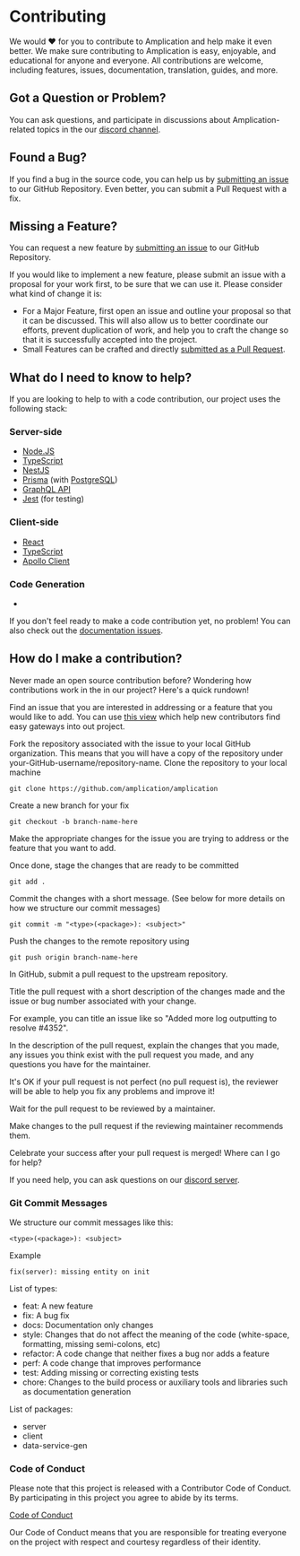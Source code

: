 # Contributing

We would ❤️ for you to contribute to Amplication and help make it even better.
We make sure contributing to Amplication is easy, enjoyable, and educational for anyone and everyone. All contributions are welcome, including features, issues, documentation, translation, guides, and more.

## Got a Question or Problem?

You can ask questions, and participate in discussions about Amplication-related topics in the our [discord channel](https://discord.gg/b8MrjU6).

## Found a Bug?

If you find a bug in the source code, you can help us by [submitting an issue](https://github.com/amplication/amplication/issues/new?assignees=&labels=type%3A%20bug&template=bug_report.md&title=) to our GitHub Repository. Even better, you can submit a Pull Request with a fix.

## Missing a Feature?

You can request a new feature by [submitting an issue](https://github.com/amplication/amplication/issues/new?assignees=&labels=type%3A%20feature%20request&template=feature_request.md&title=) to our GitHub Repository.

If you would like to implement a new feature, please submit an issue with a proposal for your work first, to be sure that we can use it. Please consider what kind of change it is:

- For a Major Feature, first open an issue and outline your proposal so that it can be discussed. This will also allow us to better coordinate our efforts, prevent duplication of work, and help you to craft the change so that it is successfully accepted into the project.
- Small Features can be crafted and directly [submitted as a Pull Request](#submit-pr).

## What do I need to know to help?

If you are looking to help to with a code contribution, our project uses the following stack:

### Server-side

- [Node.JS](https://nodejs.org/)
- [TypeScript](https://www.typescriptlang.org/docs)
- [NestJS](https://docs.nestjs.com/)
- [Prisma](https://www.prisma.io/docs/) (with [PostgreSQL](https://www.postgresql.org/about/))
- [GraphQL API](https://docs.nestjs.com/graphql/quick-start)
- [Jest](https://docs.nestjs.com/fundamentals/testing) (for testing)

### Client-side

- [React](https://reactjs.org/docs/getting-started.html)
- [TypeScript](https://www.typescriptlang.org/docs)
- [Apollo Client](https://www.apollographql.com/docs/react/)

### Code Generation

-

If you don't feel ready to make a code contribution yet, no problem! You can also check out the [documentation issues](https://github.com/amplication/amplication/labels/type%3A%20docs).

## <a name="submit-pr"></a> How do I make a contribution?

Never made an open source contribution before? Wondering how contributions work in the in our project? Here's a quick rundown!

Find an issue that you are interested in addressing or a feature that you would like to add.
You can use [this view](https://github.com/amplication/amplication/issues?q=is%3Aopen+is%3Aissue+label%3A%22good+first+issue%22) which help new contributors find easy gateways into out project.

Fork the repository associated with the issue to your local GitHub organization. This means that you will have a copy of the repository under your-GitHub-username/repository-name.
Clone the repository to your local machine

```
git clone https://github.com/amplication/amplication

```

Create a new branch for your fix

```
git checkout -b branch-name-here
```

Make the appropriate changes for the issue you are trying to address or the feature that you want to add.

Once done, stage the changes that are ready to be committed

```
git add .
```

Commit the changes with a short message. (See below for more details on how we structure our commit messages)

```
git commit -m "<type>(<package>): <subject>"
```

Push the changes to the remote repository using

```
git push origin branch-name-here
```

In GitHub, submit a pull request to the upstream repository.

Title the pull request with a short description of the changes made and the issue or bug number associated with your change.

For example, you can title an issue like so "Added more log outputting to resolve #4352".

In the description of the pull request, explain the changes that you made, any issues you think exist with the pull request you made, and any questions you have for the maintainer.

It's OK if your pull request is not perfect (no pull request is), the reviewer will be able to help you fix any problems and improve it!

Wait for the pull request to be reviewed by a maintainer.

Make changes to the pull request if the reviewing maintainer recommends them.

Celebrate your success after your pull request is merged!
Where can I go for help?

If you need help, you can ask questions on our [discord server](https://discord.gg/b8MrjU6).

### Git Commit Messages

We structure our commit messages like this:

```
<type>(<package>): <subject>
```

Example

```
fix(server): missing entity on init
```

List of types:

- feat: A new feature
- fix: A bug fix
- docs: Documentation only changes
- style: Changes that do not affect the meaning of the code (white-space, formatting, missing semi-colons, etc)
- refactor: A code change that neither fixes a bug nor adds a feature
- perf: A code change that improves performance
- test: Adding missing or correcting existing tests
- chore: Changes to the build process or auxiliary tools and libraries such as documentation generation

List of packages:

- server
- client
- data-service-gen

### Code of Conduct

Please note that this project is released with a Contributor Code of Conduct. By participating in this project you agree to abide by its terms.

[Code of Conduct](./code_of_conduct.md)

Our Code of Conduct means that you are responsible for treating everyone on the project with respect and courtesy regardless of their identity.
